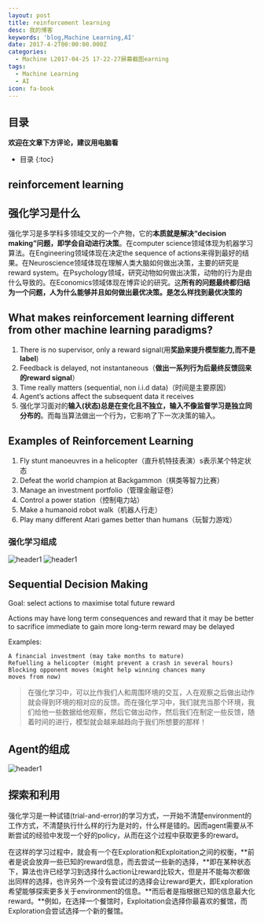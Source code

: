 ```yaml
---
layout: post
title: reinforcement learning
desc: 我的博客
keywords: 'blog,Machine Learning,AI'
date: 2017-4-2T00:00:00.000Z
categories:
  - Machine L2017-04-25 17-22-27屏幕截图earning
tags:
  - Machine Learning
  - AI
icon: fa-book
---
```



## 目录
**欢迎在文章下方评论，建议用电脑看**

* 目录
{:toc}

## reinforcement learning

## 强化学习是什么


强化学习是多学科多领域交叉的一个产物，它的**本质就是解决“decision making”问题，即学会自动进行决策**。在computer science领域体现为机器学习算法。在Engineering领域体现在决定the sequence of actions来得到最好的结果。在Neuroscience领域体现在理解人类大脑如何做出决策，主要的研究是reward system。在Psychology领域，研究动物如何做出决策，动物的行为是由什么导致的。在Economics领域体现在博弈论的研究。这**所有的问题最终都归结为一个问题，人为什么能够并且如何做出最优决策。是怎么样找到最优决策的**

## What makes reinforcement learning different from other machine learning paradigms?

1. There is no supervisor, only a reward signal(用**奖励来提升模型能力,而不是label**)
2. Feedback is delayed, not instantaneous（**做出一系列行为后最终反馈回来的reward signal**）
3. Time really matters (sequential, non i.i.d data)（时间是主要原因）
4. Agent’s actions affect the subsequent data it receives
5. 强化学习面对的**输入(状态)总是在变化且不独立，输入不像监督学习是独立同分布的**。而每当算法做出一个行为，它影响了下一次决策的输入。


##  Examples of Reinforcement Learning

1. Fly stunt manoeuvres in a helicopter（直升机特技表演）s表示某个特定状态
2. Defeat the world champion at Backgammon（棋类等智力比赛）
3. Manage an investment portfolio（管理金融证卷）
4. Control a power station（控制电力站）
5. Make a humanoid robot walk（机器人行走）
6. Play many different Atari games better than humans（玩智力游戏）

### 强化学习组成



<img src="{{ site.img_path }}/Machine Learning/rl_baseknow1.png" alt="header1" style="height:auto!important;width:auto%;max-width:1020px;"/>


<img src="{{ site.img_path }}/Machine Learning/rl_baseknow2.png" alt="header1" style="height:auto!important;width:auto%;max-width:1020px;"/>

## Sequential Decision Making

Goal: select actions to maximise total future reward

Actions may have long term consequences and reward that it may be better to sacrifice immediate  to gain more
long-term reward may be delayed

Examples:

	A financial investment (may take months to mature)
	Refuelling a helicopter (might prevent a crash in several hours)
	Blocking opponent moves (might help winning chances many
	moves from now)

>在强化学习中，可以比作我们人和周围环境的交互，人在观察之后做出动作就会得到环境的相对应的反馈。而在强化学习中，我们就充当那个环境，我们给他一些数据给他观察，然后它做出动作，然后我们在制定一些反馈，随着时间的进行，模型就会越来越趋向于我们所想要的那样！



## Agent的组成

<img src="{{ site.img_path }}/Machine Learning/rl_baseknow2.png" alt="header1" style="height:auto!important;width:auto%;max-width:1020px;"/>


## 探索和利用

强化学习是一种试错(trial-and-error)的学习方式，一开始不清楚environment的工作方式，不清楚执行什么样的行为是对的，什么样是错的。因而agent需要从不断尝试的经验中发现一个好的policy，从而在这个过程中获取更多的reward。

在这样的学习过程中，就会有一个在Exploration和Exploitation之间的权衡，**前者是说会放弃一些已知的reward信息，而去尝试一些新的选择，**即在某种状态下，算法也许已经学习到选择什么action让reward比较大，但是并不能每次都做出同样的选择，也许另外一个没有尝试过的选择会让reward更大，即Exploration希望能够探索更多关于environment的信息。**而后者是指根据已知的信息最大化reward。**例如，在选择一个餐馆时，Exploitation会选择你最喜欢的餐馆，而Exploration会尝试选择一个新的餐馆。













